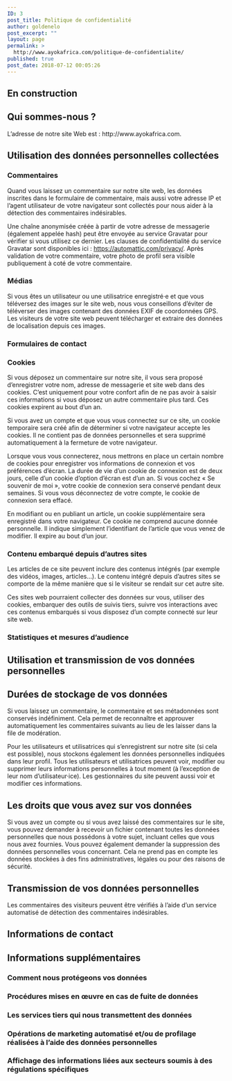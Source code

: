 ```yaml
---
ID: 3
post_title: Politique de confidentialité
author: goldenelo
post_excerpt: ""
layout: page
permalink: >
  http://www.ayokafrica.com/politique-de-confidentialite/
published: true
post_date: 2018-07-12 00:05:26
---
```

<h2>En construction</h2>
<h2>Qui sommes-nous ?</h2>
L’adresse de notre site Web est : http://www.ayokafrica.com.
<h2>Utilisation des données personnelles collectées</h2>
<h3>Commentaires</h3>
Quand vous laissez un commentaire sur notre site web, les données inscrites dans le formulaire de commentaire, mais aussi votre adresse IP et l’agent utilisateur de votre navigateur sont collectés pour nous aider à la détection des commentaires indésirables.

Une chaîne anonymisée créée à partir de votre adresse de messagerie (également appelée hash) peut être envoyée au service Gravatar pour vérifier si vous utilisez ce dernier. Les clauses de confidentialité du service Gravatar sont disponibles ici : https://automattic.com/privacy/. Après validation de votre commentaire, votre photo de profil sera visible publiquement à coté de votre commentaire.
<h3>Médias</h3>
Si vous êtes un utilisateur ou une utilisatrice enregistré·e et que vous téléversez des images sur le site web, nous vous conseillons d’éviter de téléverser des images contenant des données EXIF de coordonnées GPS. Les visiteurs de votre site web peuvent télécharger et extraire des données de localisation depuis ces images.
<h3>Formulaires de contact</h3>
<h3>Cookies</h3>
Si vous déposez un commentaire sur notre site, il vous sera proposé d’enregistrer votre nom, adresse de messagerie et site web dans des cookies. C’est uniquement pour votre confort afin de ne pas avoir à saisir ces informations si vous déposez un autre commentaire plus tard. Ces cookies expirent au bout d’un an.

Si vous avez un compte et que vous vous connectez sur ce site, un cookie temporaire sera créé afin de déterminer si votre navigateur accepte les cookies. Il ne contient pas de données personnelles et sera supprimé automatiquement à la fermeture de votre navigateur.

Lorsque vous vous connecterez, nous mettrons en place un certain nombre de cookies pour enregistrer vos informations de connexion et vos préférences d’écran. La durée de vie d’un cookie de connexion est de deux jours, celle d’un cookie d’option d’écran est d’un an. Si vous cochez « Se souvenir de moi », votre cookie de connexion sera conservé pendant deux semaines. Si vous vous déconnectez de votre compte, le cookie de connexion sera effacé.

En modifiant ou en publiant un article, un cookie supplémentaire sera enregistré dans votre navigateur. Ce cookie ne comprend aucune donnée personnelle. Il indique simplement l’identifiant de l’article que vous venez de modifier. Il expire au bout d’un jour.
<h3>Contenu embarqué depuis d’autres sites</h3>
Les articles de ce site peuvent inclure des contenus intégrés (par exemple des vidéos, images, articles…). Le contenu intégré depuis d’autres sites se comporte de la même manière que si le visiteur se rendait sur cet autre site.

Ces sites web pourraient collecter des données sur vous, utiliser des cookies, embarquer des outils de suivis tiers, suivre vos interactions avec ces contenus embarqués si vous disposez d’un compte connecté sur leur site web.
<h3>Statistiques et mesures d’audience</h3>
<h2>Utilisation et transmission de vos données personnelles</h2>
<h2>Durées de stockage de vos données</h2>
Si vous laissez un commentaire, le commentaire et ses métadonnées sont conservés indéfiniment. Cela permet de reconnaître et approuver automatiquement les commentaires suivants au lieu de les laisser dans la file de modération.

Pour les utilisateurs et utilisatrices qui s’enregistrent sur notre site (si cela est possible), nous stockons également les données personnelles indiquées dans leur profil. Tous les utilisateurs et utilisatrices peuvent voir, modifier ou supprimer leurs informations personnelles à tout moment (à l’exception de leur nom d’utilisateur·ice). Les gestionnaires du site peuvent aussi voir et modifier ces informations.
<h2>Les droits que vous avez sur vos données</h2>
Si vous avez un compte ou si vous avez laissé des commentaires sur le site, vous pouvez demander à recevoir un fichier contenant toutes les données personnelles que nous possédons à votre sujet, incluant celles que vous nous avez fournies. Vous pouvez également demander la suppression des données personnelles vous concernant. Cela ne prend pas en compte les données stockées à des fins administratives, légales ou pour des raisons de sécurité.
<h2>Transmission de vos données personnelles</h2>
Les commentaires des visiteurs peuvent être vérifiés à l’aide d’un service automatisé de détection des commentaires indésirables.
<h2>Informations de contact</h2>
<h2>Informations supplémentaires</h2>
<h3>Comment nous protégeons vos données</h3>
<h3>Procédures mises en œuvre en cas de fuite de données</h3>
<h3>Les services tiers qui nous transmettent des données</h3>
<h3>Opérations de marketing automatisé et/ou de profilage réalisées à l’aide des données personnelles</h3>
<h3>Affichage des informations liées aux secteurs soumis à des régulations spécifiques</h3>